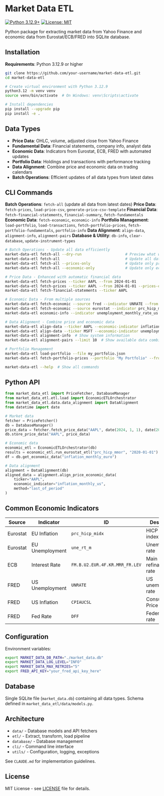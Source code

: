 # Market Data ETL

[![Python 3.12.9+](https://img.shields.io/badge/python-3.12.9+-blue.svg)](https://www.python.org/downloads/)
[![License: MIT](https://img.shields.io/badge/License-MIT-yellow.svg)](https://opensource.org/licenses/MIT)

Python package for extracting market data from Yahoo Finance and economic data from Eurostat/ECB/FRED into SQLite database.

## Installation

**Requirements**: Python 3.12.9 or higher

```bash
git clone https://github.com/your-username/market-data-etl.git
cd market-data-etl

# Create virtual environment with Python 3.12.9
python3.12 -m venv venv
source venv/bin/activate  # On Windows: venv\Scripts\activate

# Install dependencies
pip install --upgrade pip
pip install -e .
```

## Data Types

- **Price Data**: OHLC, volume, adjusted close from Yahoo Finance
- **Fundamental Data**: Financial statements, company info, analyst data
- **Economic Data**: Indicators from Eurostat, ECB, FRED with automated updates
- **Portfolio Data**: Holdings and transactions with performance tracking
- **Data Alignment**: Combine price and economic data on trading calendars
- **Batch Operations**: Efficient updates of all data types from latest dates

## CLI Commands

**Batch Operations**: `fetch-all` (update all data from latest dates)
**Price Data**: `fetch-prices`, `load-price-csv`, `generate-price-csv-template`
**Financial Data**: `fetch-financial-statements`, `financial-summary`, `fetch-fundamentals`
**Economic Data**: `fetch-economic`, `economic-info`
**Portfolio Management**: `load-portfolio`, `load-transactions`, `fetch-portfolio-prices`, `fetch-portfolio-fundamentals`, `portfolio-info`
**Data Alignment**: `align-data`, `alignment-info`, `alignment-pairs`
**Database & Utility**: `db-info`, `clear-database`, `update-instrument-types`

```bash
# Batch Operations - Update all data efficiently
market-data-etl fetch-all --dry-run                    # Preview what would be updated
market-data-etl fetch-all                              # Update all data from latest dates
market-data-etl fetch-all --prices-only                # Update only price data
market-data-etl fetch-all --economic-only              # Update only economic indicators

# Price Data - Enhanced with automatic financial data
market-data-etl fetch-prices --ticker AAPL --from 2024-01-01                    # Prices + financials
market-data-etl fetch-prices --ticker AAPL --from 2024-01-01 --prices-only     # Prices only
market-data-etl fetch-financial-statements --ticker AAPL

# Economic Data - From multiple sources
market-data-etl fetch-economic --source fred --indicator UNRATE --from 2024-01-01 --to 2024-12-31  # Uses FRED_API_KEY env var
market-data-etl fetch-economic --source eurostat --indicator prc_hicp_mmor --from 2024-01-01
market-data-etl economic-info --indicator unemployment_monthly_rate_us

# Data Alignment - Combine price and economic data
market-data-etl align-data --ticker AAPL --economic-indicator inflation_monthly_us
market-data-etl align-data --ticker MSFT --economic-indicator unemployment_monthly_rate_us --from 2024-01-01 --method forward_fill
market-data-etl alignment-info  # Show system information
market-data-etl alignment-pairs --limit 10  # Show available data combinations

# Portfolio Management
market-data-etl load-portfolio --file my_portfolio.json
market-data-etl fetch-portfolio-prices --portfolio "My Portfolio" --from 2024-01-01

market-data-etl --help  # Show all commands
```

## Python API

```python
from market_data_etl import PriceFetcher, DatabaseManager
from market_data_etl.etl.load import EconomicETLOrchestrator
from market_data_etl.data.data_alignment import DataAlignment
from datetime import date

# Market data
fetcher = PriceFetcher()
db = DatabaseManager()
price_data = fetcher.fetch_price_data("AAPL", date(2024, 1, 1), date(2024, 1, 31))
db.store_price_data("AAPL", price_data)

# Economic data
economic_etl = EconomicETLOrchestrator(db)
results = economic_etl.run_eurostat_etl("prc_hicp_mmor", "2020-01-01")
df = db.get_economic_data("inflation_monthly_euro")

# Data alignment
alignment = DataAlignment(db)
aligned_data = alignment.align_price_economic_data(
    ticker="AAPL",
    economic_indicator="inflation_monthly_us",
    method="last_of_period"
)
```

## Common Economic Indicators

| Source | Indicator | ID | Description |
|--------|-----------|----|-----------| 
| Eurostat | EU Inflation | `prc_hicp_midx` | HICP inflation index |
| Eurostat | EU Unemployment | `une_rt_m` | Unemployment rate |
| ECB | Interest Rate | `FM.B.U2.EUR.4F.KR.MRR_FR.LEV` | Main refinancing rate |
| FRED | US Unemployment | `UNRATE` | US unemployment rate |
| FRED | US Inflation | `CPIAUCSL` | Consumer Price Index |
| FRED | Fed Rate | `DFF` | Federal funds rate |

## Configuration

Environment variables:
```bash
export MARKET_DATA_DB_PATH="./market_data.db"
export MARKET_DATA_LOG_LEVEL="INFO"
export MARKET_DATA_MAX_RETRIES="5"
export FRED_API_KEY="your_fred_api_key_here"
```

## Database

Single SQLite file (`market_data.db`) containing all data types. Schema defined in `market_data_etl/data/models.py`.

## Architecture

- `data/` - Database models and API fetchers
- `etl/` - Extract, transform, load pipeline
- `database/` - Database management
- `cli/` - Command line interface
- `utils/` - Configuration, logging, exceptions

See `CLAUDE.md` for implementation guidelines.

## License

MIT License - see [LICENSE](LICENSE) file for details.